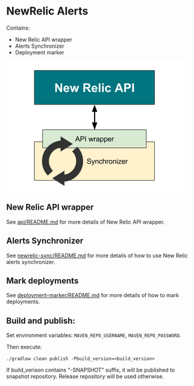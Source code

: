 # NewRelic Alerts

Contains:
- New Relic API wrapper
- Alerts Synchronizer
- Deployment marker

![](images/new_relic_library_diagram.png)
## New Relic API wrapper
See [api/README.md](https://gitlab.tech.lastmile.com/internal-open-source/newrelic-alerts/tree/master/api) for more details of New Relic API wrapper.

## Alerts Synchronizer
    
See [newrelic-sync/README.md](https://gitlab.tech.lastmile.com/internal-open-source/newrelic-alerts/tree/master/newrelic-sync) for more details of how to use New Relic alerts synchronizer.

## Mark deployments

See [deployment-marker/README.md](https://gitlab.tech.lastmile.com/internal-open-source/newrelic-alerts/tree/master/deployment-marker) for more details of how to mark deployments.


## Build and publish:

Set environment variables: `MAVEN_REPO_USERNAME`, `MAVEN_REPO_PASSWORD`.

Then execute:

```
./gradlew clean publish -Pbuild_version=<build_version>
```
If build_verison contains "-SNAPSHOT" suffix, it will be published to snapshot repository. Release repository will be used otherwise.
